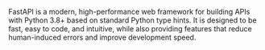 FastAPI is a modern, high-performance web framework for building APIs with Python 3.8+ based on standard Python type hints. It is designed to be fast, easy to code, and intuitive, while also providing features that reduce human-induced errors and improve development speed. 